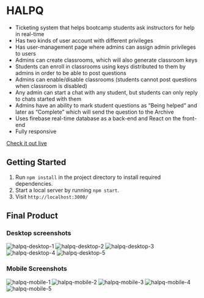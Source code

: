 # HALPQ

- Ticketing system that helps bootcamp students ask instructors for help in real-time
- Has two kinds of user account with different privileges
- Has user-management page where admins can assign admin privileges to users
- Admins can create classrooms, which will also generate classroom keys
- Students can enroll in classrooms using keys distributed to them by admins in order to be able to post questions
- Admins can enable/disable classrooms (students cannot post questions when classroom is disabled)
- Any admin can start a chat with any student, but students can only reply to chats started with them
- Admins have an ability to mark student questions as “Being helped” and later as “Complete” which will send the question to the Archive
- Uses firebase real-time database as a back-end and React on the front-end
- Fully responsive

[Check it out live](https://thehalpq.ca)

## Getting Started

1. Run `npm install` in the project directory to install required dependencies.
2. Start a local server by running `npm start`.
3. Visit `http://localhost:3000/`

## Final Product

### Desktop screenshots

![halpq-desktop-1](https://user-images.githubusercontent.com/28285782/50721449-e7637980-108d-11e9-9316-7d2cd0c8c805.png)
![halpq-desktop-2](https://user-images.githubusercontent.com/28285782/50721450-e92d3d00-108d-11e9-8e1a-2c9a3ffacd0f.png)
![halpq-desktop-3](https://user-images.githubusercontent.com/28285782/50721451-eaf70080-108d-11e9-9a8c-067f935e20ff.png)
![halpq-desktop-4](https://user-images.githubusercontent.com/28285782/50721452-ed595a80-108d-11e9-811d-b1b300e2f357.png)
![halpq-desktop-5](https://user-images.githubusercontent.com/28285782/50721455-f1857800-108d-11e9-92f0-b788e2f41865.png)

### Mobile Screenshots

![halpq-mobile-1](https://user-images.githubusercontent.com/28285782/50721494-65278500-108e-11e9-88ea-fe1de394c17a.png)
![halpq-mobile-2](https://user-images.githubusercontent.com/28285782/50721495-6658b200-108e-11e9-9fdf-a3363a464a3e.png)
![halpq-mobile-3](https://user-images.githubusercontent.com/28285782/50721497-6789df00-108e-11e9-9e84-b8ca9a29f963.png)
![halpq-mobile-4](https://user-images.githubusercontent.com/28285782/50721498-68bb0c00-108e-11e9-88ec-1bc4e8362caa.png)
![halpq-mobile-5](https://user-images.githubusercontent.com/28285782/50721499-6b1d6600-108e-11e9-8598-18145ea7dd65.png)
